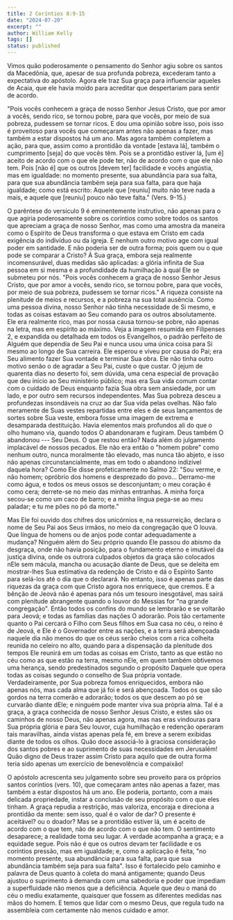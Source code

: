 ```yaml
---
title: 2 Coríntios 8:9-15
date: "2024-07-20"
excerpt: ""
author: William Kelly
tags: []
status: published
---
```


Vimos quão poderosamente o pensamento do Senhor agiu sobre os santos da
Macedônia, que, apesar de sua profunda pobreza, excederam tanto a
expectativa do apóstolo. Agora ele traz Sua graça para influenciar
aqueles de Acaia, que ele havia moído para acreditar que despertariam
para sentir de acordo.

"Pois vocês conhecem a graça de nosso Senhor Jesus Cristo, que por amor
a vocês, sendo rico, se tornou pobre, para que vocês, por meio de sua
pobreza, pudessem se tornar ricos. E dou uma opinião sobre isso, pois
isso é proveitoso para vocês que começaram antes não apenas a fazer, mas
também a estar dispostos há um ano. Mas agora também completem a ação,
para que, assim como a prontidão da vontade \[estava lá\], também o
cumprimento \[seja\] do que vocês têm. Pois se a prontidão estiver lá,
\[um é\] aceito de acordo com o que ele pode ter, não de acordo com o
que ele não tem. Pois \[não é\] que os outros \[devem ter\] facilidade e
vocês angústia, mas em igualdade: no momento presente, sua abundância
para sua falta, para que sua abundância também seja para sua falta, para
que haja igualdade; como está escrito: Aquele que \[reuniu\] muito não
teve nada a mais, e aquele que \[reuniu\] pouco não teve falta." (Vers.
9-15.)

O parêntese do versículo 9 é eminentemente instrutivo, não apenas para o
que agiria poderosamente sobre os coríntios como sobre todos os santos
que apreciam a graça de nosso Senhor, mas como uma amostra da maneira
como o Espírito de Deus transforma o que estava em Cristo em cada
exigência do indivíduo ou da igreja. E nenhum outro motivo age com igual
poder em santidade. E não poderia ser de outra forma; pois quem ou o que
pode se comparar a Cristo? À Sua graça, embora seja realmente
incomensurável, duas medidas são aplicadas: a glória infinita de Sua
pessoa em si mesma e a profundidade da humilhação à qual Ele se submeteu
por nós. "Pois vocês conhecem a graça de nosso Senhor Jesus Cristo, que
por amor a vocês, sendo rico, se tornou pobre, para que vocês, por meio
de sua pobreza, pudessem se tornar ricos." A riqueza consiste na
plenitude de meios e recursos, e a pobreza na sua total ausência. Como
uma pessoa divina, nosso Senhor não tinha necessidade de Si mesmo, e
todas as coisas estavam ao Seu comando para os outros absolutamente. Ele
era realmente rico, mas por nossa causa tornou-se pobre, não apenas na
letra, mas em espírito ao máximo. Veja a imagem resumida em Filipenses
2, e expandida ou detalhada em todos os Evangelhos, o padrão perfeito de
Alguém que dependia de Seu Pai e nunca usou uma única coisa para Si
mesmo ao longo de Sua carreira. Ele esperou e viveu por causa do Pai;
era Seu alimento fazer Sua vontade e terminar Sua obra. Ele não tinha
outro motivo senão o de agradar a Seu Pai, custe o que custar. O jejum
de quarenta dias no deserto foi, sem dúvida, uma cena especial de
provação que deu início ao Seu ministério público; mas era Sua vida
comum contar com o cuidado de Deus enquanto fazia Sua obra sem
ansiedade, por um lado, e por outro sem recursos independentes. Mas Sua
pobreza desceu a profundezas insondáveis na cruz ao dar Sua vida pelas
ovelhas. Não falo meramente de Suas vestes repartidas entre eles e de
seus lançamentos de sortes sobre Sua veste, embora fosse uma imagem de
extrema e desamparada destituição. Havia elementos mais profundos ali do
que o olho humano via, quando todos O abandonaram e fugiram. Deus também
O abandonou --- Seu Deus. O que restou então? Nada além do julgamento
implacável de nossos pecados. Ele não era então o "homem pobre" como
nenhum outro, nunca moralmente tão elevado, mas nunca tão abjeto, e isso
não apenas circunstancialmente, mas em todo o abandono indizível daquela
hora? Como Ele disse profeticamente no Salmo 22: "Sou verme, e não
homem; opróbrio dos homens e desprezado do povo\... Derramo-me como
água, e todos os meus ossos se desconjuntam; o meu coração é como cera;
derrete-se no meio das minhas entranhas. A minha força secou-se como um
caco de barro; e a minha língua pega-se ao meu paladar; e tu me pões no
pó da morte."

Mas Ele foi ouvido dos chifres dos unicórnios e, na ressurreição,
declara o nome de Seu Pai aos Seus irmãos, no meio da congregação que O
louva. Que língua de homens ou de anjos pode contar adequadamente a
mudança? Ninguém além do Seu próprio quando Ele passou do abismo da
desgraça, onde não havia posição, para o fundamento eterno e imutável da
justiça divina, onde os outrora culpados objetos da graça são colocados
nEle sem mácula, mancha ou acusação diante de Deus, que se deleita em
mostrar-lhes Sua estimativa da redenção de Cristo e dá o Espírito Santo
para selá-los até o dia que o declarará. No entanto, isso é apenas parte
das riquezas da graça com que Cristo agora nos enriquece, que cremos. E
a bênção de Jeová não é apenas para nós um tesouro inesgotável, mas
sairá com plenitude abrangente quando o louvor do Messias for "na grande
congregação". Então todos os confins do mundo se lembrarão e se voltarão
para Jeová; e todas as famílias das nações O adorarão. Pois tão
certamente quanto o Pai cercará o Filho com Seus filhos em Sua casa no
céu, o reino é de Jeová, e Ele é o Governador entre as nações, e a terra
será abençoada naquele dia não menos do que os céus serão cheios com a
rica colheita reunida no celeiro no alto, quando para a dispensação da
plenitude dos tempos Ele reunirá em um todas as coisas em Cristo, tanto
as que estão no céu como as que estão na terra, mesmo nEle, em quem
também obtivemos uma herança, sendo predestinados segundo o propósito
Daquele que opera todas as coisas segundo o conselho de Sua própria
vontade. Verdadeiramente, por Sua pobreza fomos enriquecidos, embora não
apenas nós, mas cada alma que já foi e será abençoada. Todos os que são
gordos na terra comerão e adorarão; todos os que descem ao pó se
curvarão diante dEle; e ninguém pode manter viva sua própria alma. Tal é
a graça, a graça conhecida de nosso Senhor Jesus Cristo, e estes são os
caminhos de nosso Deus, não apenas agora, mas nas eras vindouras para
Sua própria glória e para Seu louvor, cuja humilhação e redenção
operaram tais maravilhas, ainda vistas apenas pela fé, em breve a serem
exibidas diante de todos os olhos. Quão doce associá-lo à graciosa
consideração dos santos pobres e ao suprimento de suas necessidades em
Jerusalém! Quão digno de Deus trazer assim Cristo para aquilo que de
outra forma teria sido apenas um exercício de benevolência e compaixão!

O apóstolo acrescenta seu julgamento sobre seu proveito para os próprios
santos coríntios (vers. 10), que começaram antes não apenas a fazer, mas
também a estar dispostos há um ano. Ele poderia, portanto, com a mais
delicada propriedade, instar a conclusão de seu propósito com o que eles
tinham. A graça repudia a restrição, mas valoriza, encoraja e direciona
a prontidão da mente: sem isso, qual é o valor de dar? O presente é
aceitável? ou o doador? Mas se a prontidão estiver lá, um é aceito de
acordo com o que tem, não de acordo com o que não tem. O sentimento
desaparece; a realidade toma seu lugar. A verdade acompanha a graça; e a
equidade segue. Pois não é que os outros devam ter facilidade e os
coríntios pressão, mas em igualdade; e, como a aplicação é feita, "no
momento presente, sua abundância para sua falta, para que sua abundância
também seja para sua falta". Isso é fortalecido pelo caminho e palavra
de Deus quanto à coleta do maná antigamente; quando Deus ajustou o
suprimento à demanda com uma sabedoria e poder que impediam a
superfluidade não menos que a deficiência. Aquele que deu o maná do céu
o mediu exatamente, quaisquer que fossem as diferentes medidas nas mãos
do homem. E temos que lidar com o mesmo Deus, que regula tudo na
assembleia com certamente não menos cuidado e amor.
